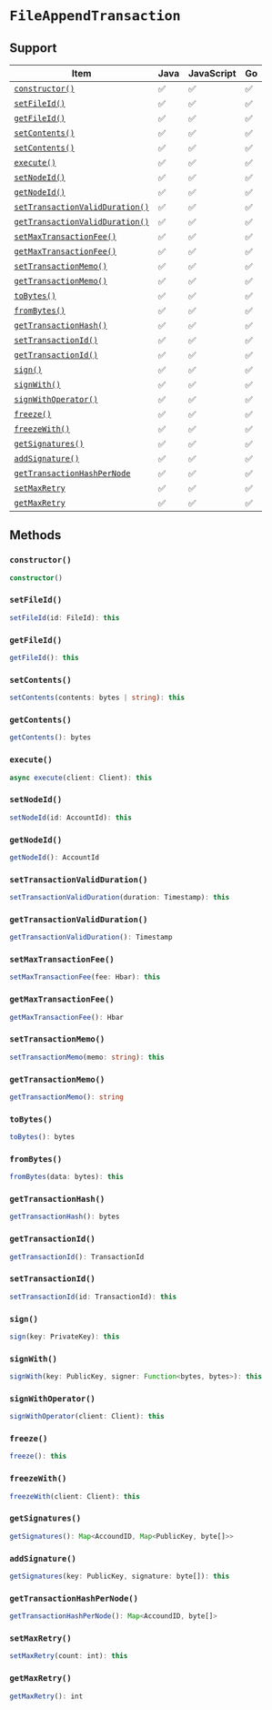 # `FileAppendTransaction`

## Support

| Item | Java | JavaScript | Go
| - | - | - | - |
| [`constructor()`](#constructor) | ✅ | ✅ | ✅
| [`setFileId()`](#setfileid) | ✅ | ✅ | ✅
| [`getFileId()`](#getfileid) | ✅ | ✅ | ✅
| [`setContents()`](#setcontents) | ✅ | ✅ | ✅
| [`setContents()`](#getcontents) | ✅ | ✅ | ✅
| [`execute()`](#execute) | ✅ | ✅ | ✅
| [`setNodeId()`](#setnodeid) | ✅ | ✅ | ✅
| [`getNodeId()`](#getnodeid) | ✅ | ✅ | ✅
| [`setTransactionValidDuration()`](#settransactionvalidduration) | ✅ | ✅ | ✅
| [`getTransactionValidDuration()`](#gettransactionvalidduration) | ✅ | ✅ | ✅
| [`setMaxTransactionFee()`](#setmaxtransactionfee) | ✅ | ✅ | ✅
| [`getMaxTransactionFee()`](#getmaxtransactionfee) | ✅ | ✅ | ✅
| [`setTransactionMemo()`](#settransactionmemo) | ✅ | ✅ | ✅
| [`getTransactionMemo()`](#gettransactionmemo) | ✅ | ✅ | ✅
| [`toBytes()`](#tobytes) | ✅ | ✅ | ✅
| [`fromBytes()`](#frombytes) | ✅ | ✅ | ✅
| [`getTransactionHash()`](#gettransactionhash) | ✅ | ✅ | ✅
| [`setTransactionId()`](#settransactionid) | ✅ | ✅ | ✅
| [`getTransactionId()`](#gettransactionid) | ✅ | ✅ | ✅
| [`sign()`](#sign) | ✅ | ✅ | ✅
| [`signWith()`](#signwith) | ✅ | ✅ | ✅
| [`signWithOperator()`](#signwithoperator) | ✅ | ✅ | ✅
| [`freeze()`](#freeze) | ✅ |  ✅ | ✅
| [`freezeWith()`](#freezewith) | ✅ | ✅ | ✅
| [`getSignatures()`](#getsignatures) | ✅ | ✅ | ✅
| [`addSignature()`](#addsignature) | ✅ | ✅ | ✅
| [`getTransactionHashPerNode`](#gettransactionhashpernode) | ✅ | ✅ | ✅
| [`setMaxRetry`](#setmaxretry) | ✅ | ✅ | ✅
| [`getMaxRetry`](#getmaxretry) | ✅ | ✅ | ✅

## Methods

### `constructor()`

```typescript
constructor()
```

### `setFileId()`

```typescript
setFileId(id: FileId): this
```

### `getFileId()`

```typescript
getFileId(): this
```

### `setContents()`

```typescript
setContents(contents: bytes | string): this
```

### `getContents()`

```typescript
getContents(): bytes
```

### `execute()`

```typescript
async execute(client: Client): this
```

### `setNodeId()`

```typescript
setNodeId(id: AccountId): this
```

### `getNodeId()`

```typescript
getNodeId(): AccountId
```

### `setTransactionValidDuration()`

```typescript
setTransactionValidDuration(duration: Timestamp): this
```

### `getTransactionValidDuration()`

```typescript
getTransactionValidDuration(): Timestamp
```

### `setMaxTransactionFee()`

```typescript
setMaxTransactionFee(fee: Hbar): this
```

### `getMaxTransactionFee()`

```typescript
getMaxTransactionFee(): Hbar
```

### `setTransactionMemo()`

```typescript
setTransactionMemo(memo: string): this
```

### `getTransactionMemo()`

```typescript
getTransactionMemo(): string
```

### `toBytes()`

```typescript
toBytes(): bytes
```

### `fromBytes()`

```typescript
fromBytes(data: bytes): this
```

### `getTransactionHash()`

```typescript
getTransactionHash(): bytes
```

### `getTransactionId()`

```typescript
getTransactionId(): TransactionId
```

### `setTransactionId()`

```typescript
setTransactionId(id: TransactionId): this
```

### `sign()`

```typescript
sign(key: PrivateKey): this
```

### `signWith()`

```typescript
signWith(key: PublicKey, signer: Function<bytes, bytes>): this
```

### `signWithOperator()`

```typescript
signWithOperator(client: Client): this
```

### `freeze()`

```typescript
freeze(): this
```

### `freezeWith()`

```typescript
freezeWith(client: Client): this
```

### `getSignatures()`

```typescript
getSignatures(): Map<AccoundID, Map<PublicKey, byte[]>>
```

### `addSignature()`

```typescript
getSignatures(key: PublicKey, signature: byte[]): this
```

### `getTransactionHashPerNode()`

```typescript
getTransactionHashPerNode(): Map<AccoundID, byte[]>
```

### `setMaxRetry()`

```typescript
setMaxRetry(count: int): this
```

### `getMaxRetry()`

```typescript
getMaxRetry(): int
```
